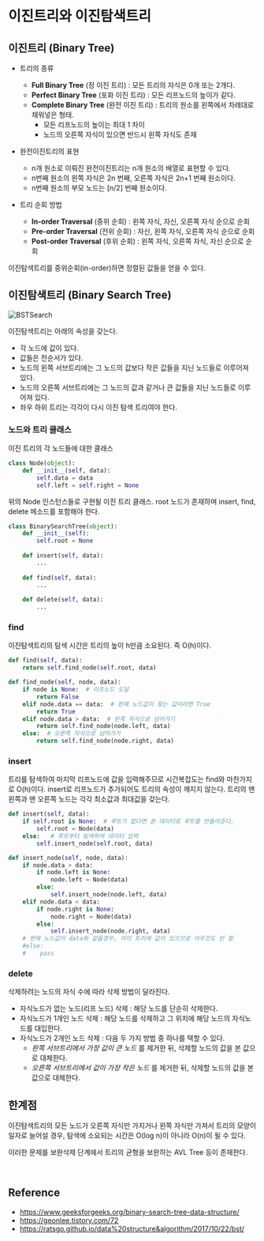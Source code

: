 # 이진트리와 이진탐색트리


## 이진트리 (Binary Tree)

- 트리의 종류
    - <b>Full Binary Tree</b> (정 이진 트리) : 모든 트리의 자식은 0개 또는 2개다.
    - <b>Perfect Binary Tree</b> (포화 이진 트리) : 모든 리프노드의 높이가 같다.
    - <b>Complete Binary Tree</b> (완전 이진 트리) : 트리의 원소를 왼쪽에서 차례대로 채워넣은 형태.
        - 모든 리프노드의 높이는 최대 1 차이
        - 노드의 오른쪽 자식이 있으면 반드시 왼쪽 자식도 존재

- 완전이진트리의 표현
    - n개 원소로 이뤄진 완전이진트리는 n개 원소의 배열로 표현할 수 있다.
    - n번째 원소의 왼쪽 자식은 2n 번째, 오른쪽 자식은 2n+1 번째 원소이다.
    - n번째 원소의 부모 노드는 \[n/2\] 번째 원소이다.

- 트리 순회 방법
    - <b>In-order Traversal</b> (중위 순회) : 왼쪽 자식, 자신, 오른쪽 자식 순으로 순회
    - <b>Pre-order Traversal</b> (전위 순회) : 자신, 왼쪽 자식, 오른쪽 자식 순으로 순회
    - <b>Post-order Traversal</b> (후위 순회) : 왼쪽 자식, 오른쪽 자식, 자신 순으로 순회

이진탐색트리를 중위순회(in-order)하면 정렬된 값들을 얻을 수 있다.


## 이진탐색트리 (Binary Search Tree)

![BSTSearch](img/BSTSearch.png)

이진탐색트리는 아래의 속성을 갖는다.
- 각 노드에 값이 있다.
- 값들은 전순서가 있다.
- 노드의 왼쪽 서브트리에는 그 노드의 값보다 작은 값들을 지닌 노드들로 이루어져 있다.
- 노드의 오른쪽 서브트리에는 그 노드의 값과 같거나 큰 값들을 지닌 노드들로 이루어져 있다.
- 좌우 하위 트리는 각각이 다시 이진 탐색 트리여야 한다.


### 노드와 트리 클래스

이진 트리의 각 노드들에 대한 클래스
```Python
class Node(object):
    def __init__(self, data):
        self.data = data
        self.left = self.right = None
```

위의 Node 인스턴스들로 구현될 이진 트리 클래스. root 노드가 존재하며 insert, find, delete 메소드를 포함해야 한다.
```Python
class BinarySearchTree(object):
    def __init__(self):
        self.root = None
        
    def insert(self, data):
        ...
        
    def find(self, data):
        ...
        
    def delete(self, data):
        ...
```


### find
이진탐색트리의 탐색 시간은 트리의 높이 h만큼 소요된다. 즉 O(h)이다.
```Python
def find(self, data):
    return self.find_node(self.root, data)

def find_node(self, node, data):
    if node is None:  # 리프노드 도달
        return False
    elif node.data == data:  # 현재 노드값이 찾는 값이라면 True
        return True
    elif node.data > data:  # 왼쪽 자식으로 넘어가기
        return self.find_node(node.left, data)
    else:  # 오른쪽 자식으로 넘어가기
        return self.find_node(node.right, data)
```


### insert
트리를 탐색하여 마지막 리프노드에 값을 입력해주므로 시간복잡도는 find와 마찬가지로 O(h)이다.
insert로 리프노드가 추가되어도 트리의 속성이 깨지지 않는다.
트리의 맨 왼쪽과 맨 오른쪽 노드는 각각 최소값과 최대값을 갖는다.
```Python
def insert(self, data):
    if self.root is None:  # 루트가 없다면 본 데이터로 루트를 만들어준다.
        self.root = Node(data)
    else:   # 루트부터 탐색하여 데이터 입력
        self.insert_node(self.root, data)

def insert_node(self, node, data):            
    if node.data > data:
        if node.left is None:
            node.left = Node(data)
        else:
            self.insert_node(node.left, data)
    elif node.data < data:
        if node.right is None:
            node.right = Node(data)
        else:
            self.insert_node(node.right, data)
    # 현재 노드값이 data와 같을경우, 이미 트리에 값이 있으므로 아무것도 안 함
    #else:
    #    pass

```


### delete
삭제하려는 노드의 자식 수에 따라 삭제 방법이 달라진다.
- 자식노드가 없는 노드(리프 노드) 삭제 : 해당 노드를 단순히 삭제한다.
- 자식노드가 1개인 노드 삭제 : 해당 노드를 삭제하고 그 위치에 해당 노드의 자식노드를 대입한다.
- 자식노드가 2개인 노드 삭제 : 다음 두 가지 방법 중 하나를 택할 수 있다.
    - *왼쪽 서브트리에서 가장 값이 큰 노드* 를 제거한 뒤, 삭제할 노드의 값을 본 값으로 대체한다.
    - *오른쪽 서브트리에서 값이 가장 작은 노드* 를 제거한 뒤, 삭제할 노드의 값을 본 값으로 대체한다.
    
    
    
## 한계점

이진탐색트리의 모든 노드가 오른쪽 자식만 가지거나 왼쪽 자식만 가져서 트리의 모양이 일자로 늘어설 경우,
탐색에 소요되는 시간은 O(log n)이 아니라 O(n)이 될 수 있다.

이러한 문제를 보완삭제 단계에서 트리의 균형을 보완하는 AVL Tree 등이 존재한다.


<br>


## Reference
- https://www.geeksforgeeks.org/binary-search-tree-data-structure/
- https://geonlee.tistory.com/72
- https://ratsgo.github.io/data%20structure&algorithm/2017/10/22/bst/
